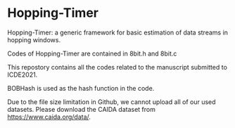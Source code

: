 # Hopping-Timer

Hopping-Timer: a generic framework for basic estimation of data streams in hopping windows.

Codes of Hopping-Timer are contained in 8bit.h and 8bit.c

This repostory contains all the codes related to the manuscript submitted to ICDE2021.

BOBHash is used as the hash function in the code.

Due to the file size limitation in Github, we cannot upload all of our used datasets. Please download the CAIDA dataset from https://www.caida.org/data/.
